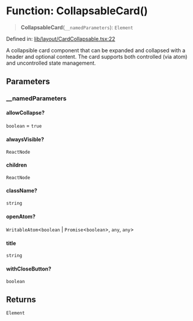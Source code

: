 # Function: CollapsableCard()

> **CollapsableCard**(`__namedParameters`): `Element`

Defined in: [lib/layout/CardCollapsable.tsx:22](https://github.com/aldesgroup/goaldn/blob/6a7943d02984b1a6b41d76a3a483a1484b644076/lib/layout/CardCollapsable.tsx#L22)

A collapsible card component that can be expanded and collapsed with a header and optional content.
The card supports both controlled (via atom) and uncontrolled state management.

## Parameters

### \_\_namedParameters

#### allowCollapse?

`boolean` = `true`

#### alwaysVisible?

`ReactNode`

#### children

`ReactNode`

#### className?

`string`

#### openAtom?

`WritableAtom`\<`boolean` \| `Promise`\<`boolean`\>, `any`, `any`\>

#### title

`string`

#### withCloseButton?

`boolean`

## Returns

`Element`
